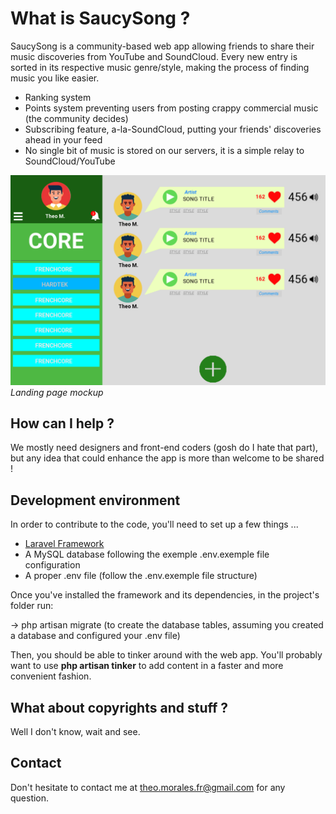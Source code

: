 <!-- <p align="center"><img src="https://laravel.com/assets/img/components/logo-laravel.svg"></p> -->

<!-- <p align="center">
<a href="https://travis-ci.org/laravel/framework"><img src="https://travis-ci.org/laravel/framework.svg" alt="Build Status"></a>
<a href="https://packagist.org/packages/laravel/framework"><img src="https://poser.pugx.org/laravel/framework/d/total.svg" alt="Total Downloads"></a>
<a href="https://packagist.org/packages/laravel/framework"><img src="https://poser.pugx.org/laravel/framework/v/stable.svg" alt="Latest Stable Version"></a>
<a href="https://packagist.org/packages/laravel/framework"><img src="https://poser.pugx.org/laravel/framework/license.svg" alt="License"></a>
</p> -->

# What is SaucySong ?

SaucySong is a community-based web app allowing friends to share their music discoveries from YouTube and SoundCloud. Every new entry is sorted in its respective music genre/style, making the process of finding music you like easier. 

- Ranking system
- Points system preventing users from posting crappy commercial music (the community decides)
- Subscribing feature, a-la-SoundCloud, putting your friends' discoveries ahead in your feed
- No single bit of music is stored on our servers, it is a simple relay to SoundCloud/YouTube

![SaucySong landing page mockup](/public/images/mockup.png)
				*Landing page mockup*

## How can I help ?

We mostly need designers and front-end coders (gosh do I hate that part), but any idea that could enhance the app is more than welcome to be shared !

## Development environment

In order to contribute to the code, you'll need to set up a few things ...

- [Laravel Framework](https://laravel.com/docs/5.4/installation)
- A MySQL database following the exemple .env.exemple file configuration
- A proper .env file (follow the .env.exemple file structure)

Once you've installed the framework and its dependencies, in the project's folder run:

-> php artisan migrate (to create the database tables, assuming you created a database and configured your .env file)

Then, you should be able to tinker around with the web app. You'll probably want to use **php artisan tinker** to add content in a faster and more convenient fashion.


## What about copyrights and stuff ?

Well I don't know, wait and see.


## Contact

Don't hesitate to contact me at <theo.morales.fr@gmail.com> for any question.